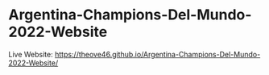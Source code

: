 # Argentina-Champions-Del-Mundo-2022-Website

Live Website:
https://theove46.github.io/Argentina-Champions-Del-Mundo-2022-Website/
